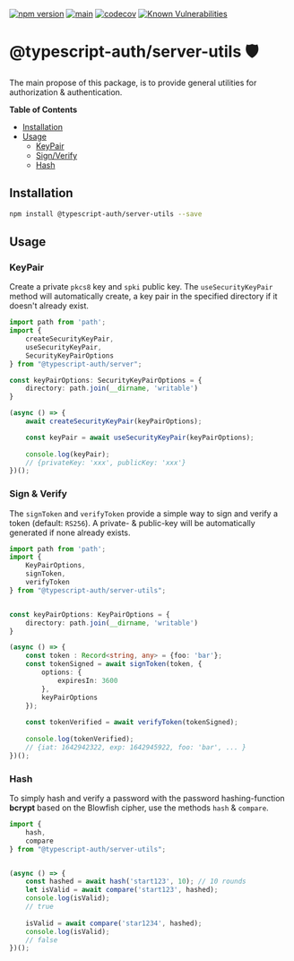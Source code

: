 [![npm version](https://badge.fury.io/js/@typescript-auth%2Fserver-utils.svg)](https://badge.fury.io/js/@typescript-auth%2Fserver-utils)
[![main](https://github.com/Tada5hi/typescript-auth/actions/workflows/main.yml/badge.svg)](https://github.com/Tada5hi/typescript-auth/actions/workflows/main.yml)
[![codecov](https://codecov.io/gh/Tada5hi/typescript-auth/branch/master/graph/badge.svg?token=FHE347R1NW)](https://codecov.io/gh/Tada5hi/typescript-auth)
[![Known Vulnerabilities](https://snyk.io/test/github/Tada5hi/typescript-auth/badge.svg)](https://snyk.io/test/github/Tada5hi/typescript-auth)

# @typescript-auth/server-utils 🛡
The main propose of this package, is to provide general utilities for authorization & authentication.

**Table of Contents**

- [Installation](#installation)
- [Usage](#usage)
  - [KeyPair](#keypair)
  - [Sign/Verify](#sign--verify)
  - [Hash](#hash)

## Installation

```bash
npm install @typescript-auth/server-utils --save
```

## Usage

### KeyPair

Create a private `pkcs8` key and `spki` public key.
The `useSecurityKeyPair` method will automatically create, a key pair in the specified directory if it
doesn't already exist.

```typescript
import path from 'path';
import {
    createSecurityKeyPair,
    useSecurityKeyPair,
    SecurityKeyPairOptions
} from "@typescript-auth/server";

const keyPairOptions: SecurityKeyPairOptions = {
    directory: path.join(__dirname, 'writable')
}

(async () => {
    await createSecurityKeyPair(keyPairOptions);

    const keyPair = await useSecurityKeyPair(keyPairOptions);
    
    console.log(keyPair);
    // {privateKey: 'xxx', publicKey: 'xxx'}
})();
```

### Sign & Verify

The `signToken` and `verifyToken` provide a simple way to sign and verify a token (default: `RS256`). 
A private- & public-key will be automatically generated if none already exists. 

```typescript
import path from 'path';
import {
    KeyPairOptions,
    signToken,
    verifyToken
} from "@typescript-auth/server-utils";


const keyPairOptions: KeyPairOptions = {
    directory: path.join(__dirname, 'writable')
}

(async () => {
    const token : Record<string, any> = {foo: 'bar'};
    const tokenSigned = await signToken(token, {
        options: {
            expiresIn: 3600
        },
        keyPairOptions
    });
    
    const tokenVerified = await verifyToken(tokenSigned);
    
    console.log(tokenVerified);
    // {iat: 1642942322, exp: 1642945922, foo: 'bar', ... }
})();
```

### Hash

To simply hash and verify a password with the password hashing-function **bcrypt** based on the Blowfish cipher,
use the methods `hash` & `compare`.

```typescript
import {
    hash,
    compare
} from "@typescript-auth/server-utils";


(async () => {
    const hashed = await hash('start123', 10); // 10 rounds
    let isValid = await compare('start123', hashed);
    console.log(isValid);
    // true
    
    isValid = await compare('star1234', hashed);
    console.log(isValid);
    // false
})();
```
